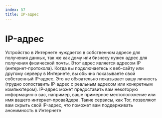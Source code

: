 ```yaml
---
index: 57
title: IP-адрес
---
```

# IP-адрес

Устройство в Интернете нуждается в собственном адресе для получения данных, так же как дому или бизнесу нужен адрес для получения физической почты. Этот адрес является адресом IP (интернет-протокола). Когда вы подключаетесь к веб-сайту или другому серверу в Интернете, вы обычно показываете свой собственный IP-адрес. Это не обязательно показывает вашу личность (трудно сопоставить IP-адрес с реальным адресом или конкретным компьютером). IP-адрес может предоставить вам некоторую информацию о вас, например, ваше примерное местоположение или имя вашего интернет-провайдера. Такие сервисы, как Tor, позволяют вам скрыть свой IP-адрес, что поможет вам поддерживать анонимность в Интернете